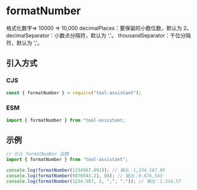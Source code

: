 # formatNumber

格式化数字=> 10000 => 10,000
decimalPlaces：要保留的小数位数，默认为 2。
decimalSeparator：小数点分隔符，默认为 '.'。
thousandSeparator：千位分隔符，默认为 ','。

## 引入方式

### CJS

```javascript
const { formatNumber } = require("tool-assistant");
```

### ESM

```javascript
import { formatNumber } from "tool-assistant;
```

## 示例

```javascript
// 引入 formatNumber 函数
import { formatNumber } from "tool-assistant";

console.log(formatNumber(1234567.891)); // 输出：1,234,567.89
console.log(formatNumber(9876543.21, 0)); // 输出：9,876,543
console.log(formatNumber(1234.567, 2, ",", ".")); // 输出：1.234,57
```
